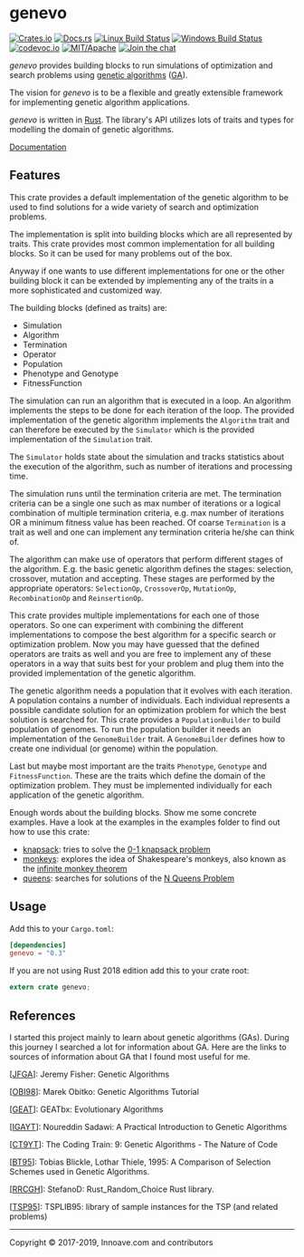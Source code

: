 # genevo

[![Crates.io][crb]][crl]
[![Docs.rs][dcb]][dcl]
[![Linux Build Status][tcb]][tcl]
[![Windows Build Status][avb]][avl]
[![codevoc.io][cvb]][cvl]
[![MIT/Apache][lib]][lil]
[![Join the chat][gcb]][gcl]

[crb]: https://img.shields.io/crates/v/genevo.svg
[dcb]: https://docs.rs/genevo/badge.svg
[tcb]: https://travis-ci.org/innoave/genevo.svg?branch=master
[avb]: https://ci.appveyor.com/api/projects/status/github/innoave/genevo?branch=master&svg=true
[cvb]: https://codecov.io/gh/innoave/genevo/branch/master/graph/badge.svg
[lib]: https://img.shields.io/badge/license-MIT%2FApache-blue.svg
[l1b]: https://img.shields.io/badge/license-MIT-blue.svg
[l2b]: https://img.shields.io/badge/license-Apache-blue.svg
[gcb]: https://badges.gitter.im/innoave/general.svg

[crl]: https://crates.io/crates/genevo/
[dcl]: https://docs.rs/genevo
[tcl]: https://travis-ci.org/innoave/genevo/
[avl]: https://ci.appveyor.com/project/innoave/genevo
[cvl]: https://codecov.io/github/innoave/genevo?branch=master
[lil]: COPYRIGHT.txt
[l1l]: https://opensource.org/licenses/MIT
[l2l]: https://www.apache.org/licenses/LICENSE-2.0
[gcl]: https://gitter.im/innoave/genevo

_genevo_ provides building blocks to run simulations of optimization and search
problems using [genetic algorithms][GA] ([GA]).

The vision for _genevo_ is to be a flexible and greatly extensible framework
for implementing genetic algorithm applications.

_genevo_ is written in [Rust]. The library's API utilizes lots of traits and
types for modelling the domain of genetic algorithms.

[Documentation](https://docs.rs/genevo)

## Features

This crate provides a default implementation of the genetic algorithm to be used
to find solutions for a wide variety of search and optimization problems.

The implementation is split into building blocks which are all represented by
traits. This crate provides most common implementation for all building blocks.
So it can be used for many problems out of the box.

Anyway if one wants to use different implementations for one or the other
building block it can be extended by implementing any of the traits in a more
sophisticated and customized way.

The building blocks (defined as traits) are:

* Simulation
* Algorithm
* Termination
* Operator
* Population
* Phenotype and Genotype
* FitnessFunction

The simulation can run an algorithm that is executed in a loop. An algorithm
implements the steps to be done for each iteration of the loop. The provided
implementation of the genetic algorithm implements the `Algorithm` trait and
can therefore be executed by the `Simulator` which is the provided
implementation of the `Simulation` trait.

The `Simulator` holds state about the simulation and tracks statistics about
the execution of the algorithm, such as number of iterations and processing
time.

The simulation runs until the termination criteria are met. The termination
criteria can be a single one such as max number of iterations or a logical
combination of multiple termination criteria, e.g. max number of iterations
OR a minimum fitness value has been reached. Of coarse `Termination` is a 
trait as well and one can implement any termination criteria he/she can think
of.

The algorithm can make use of operators that perform different stages of the
algorithm. E.g. the basic genetic algorithm defines the stages: selection,
crossover, mutation and accepting. These stages are performed by the appropriate
operators: `SelectionOp`, `CrossoverOp`, `MutationOp`, `RecombinationOp` and
`ReinsertionOp`.

This crate provides multiple implementations for each one of those operators.
So one can experiment with combining the different implementations to compose
the best algorithm for a specific search or optimization problem. Now you may
have guessed that the defined operators are traits as well and you are free
to implement any of these operators in a way that suits best for your problem
and plug them into the provided implementation of the genetic algorithm.

The genetic algorithm needs a population that it evolves with each iteration.
A population contains a number of individuals. Each individual represents a
possible candidate solution for an optimization problem for which the best 
solution is searched for. This crate provides a `PopulationBuilder` to build 
population of genomes. To run the population builder it needs an implementation
of the `GenomeBuilder` trait. A `GenomeBuilder` defines how to create one 
individual (or genome) within the population.

Last but maybe most important are the traits `Phenotype`, `Genotype` and
`FitnessFunction`. These are the traits which define the domain of the
optimization problem. They must be implemented individually for each application
of the genetic algorithm.

Enough words about the building blocks. Show me some concrete examples. Have
a look at the examples in the examples folder to find out how to use this crate:

* [knapsack](./examples/knapsack/main.rs): tries to solve the
  [0-1 knapsack problem](https://en.wikipedia.org/wiki/Knapsack_problem)
* [monkeys](./examples/monkeys/main.rs): explores the idea of Shakespeare's monkeys, also known
  as the [infinite monkey theorem](https://en.wikipedia.org/wiki/Infinite_monkey_theorem)
* [queens](./examples/queens/main.rs): searches for solutions of the
  [N Queens Problem](https://en.wikipedia.org/wiki/Eight_queens_puzzle)


## Usage

Add this to your `Cargo.toml`:

```toml
[dependencies]
genevo = "0.3"
```

If you are not using Rust 2018 edition add this to your crate root:

```rust
extern crate genevo;
```

## References

I started this project mainly to learn about genetic algorithms (GAs). During
this journey I searched a lot for information about GA. Here are the links to
sources of information about GA that I found most useful for me. 

[[JFGA]]: Jeremy Fisher: Genetic Algorithms

[JFGA]: https://www.youtube.com/watch?v=7J-DfS52bnI&t=302s

[[OBI98]]: Marek Obitko: Genetic Algorithms Tutorial

[OBI98]: http://www.obitko.com/tutorials/genetic-algorithms/

[[GEAT]]: GEATbx: Evolutionary Algorithms
 
[GEAT]: http://www.geatbx.com/docu/algindex.html

[[IGAYT]]: Noureddin Sadawi: A Practical Introduction to Genetic Algorithms
 
[IGAYT]: https://www.youtube.com/playlist?list=PLea0WJq13cnARQILcbHUPINYLy1lOSmjH 

[[CT9YT]]: The Coding Train: 9: Genetic Algorithms - The Nature of Code

[CT9YT]: https://www.youtube.com/playlist?list=PLRqwX-V7Uu6bJM3VgzjNV5YxVxUwzALHV

[[BT95]]: Tobias Blickle, Lothar Thiele, 1995: A Comparison of Selection Schemes used in Genetic Algorithms.

[BT95]: http://www.tik.ee.ethz.ch/file/6c0e384dceb283cd4301339a895b72b8/TIK-Report11.pdf

[[RRCGH]]: StefanoD: Rust_Random_Choice Rust library.

[RRCGH]: https://github.com/StefanoD/Rust_Random_Choice

[[TSP95]]: TSPLIB95: library of sample instances for the TSP (and related problems)

[TSP95]: http://comopt.ifi.uni-heidelberg.de/software/TSPLIB95/index.html

--------------------------------------------------------------------------------
[GA]: https://en.wikipedia.org/wiki/Genetic_algorithm
[Rust]: https://www.rust-lang.org/

Copyright &copy; 2017-2019, Innoave.com and contributors
